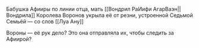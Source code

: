 Бабушка Афииры по линии отца, мать [[Вондрил РаИифи АгарВаэн||Вондрила]]
Королева Воронов укрыла её от резни, устроенной Седьмой Семьёй — со слов [[Луа Ану]] 

Вороны — её рук дело? Это она отправляла их, чтобы следить за Афиирой?